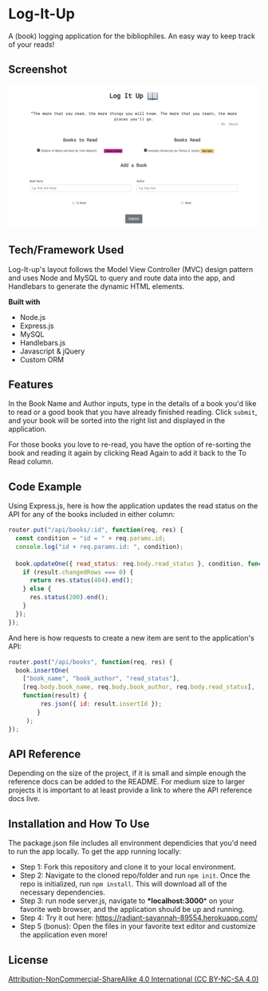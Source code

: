 # Log-It-Up

A (book) logging application for the bibliophiles. An easy way to keep track of your reads!

## Screenshot

![log-it-up-ss](public/assets/img/log-it-up-ss.png?raw=true "Log It Up UI")

## Tech/Framework Used

Log-It-up's layout follows the Model View Controller (MVC) design pattern and uses Node and MySQL to query and route data into the app, and Handlebars to generate the dynamic HTML elements.



**Built with**

- Node.js
- Express.js
- MySQL
- Handlebars.js
- Javascript & jQuery
- Custom ORM

## Features

In the Book Name and Author inputs, type in the details of a book you'd like to read or a good book that you have already finished reading. Click `submit`, and your book will be sorted into the right list and displayed in the application.

For those books you love to re-read,  you have the option of re-sorting the book and reading it again by clicking Read Again to add it back to the To Read column.

## Code Example

Using Express.js, here is how the application updates the read status on the API for any of the books included in either column:

```javascript
router.put("/api/books/:id", function(req, res) {
  const condition = "id = " + req.params.id;
  console.log("id + req.params.id: ", condition);

  book.updateOne({ read_status: req.body.read_status }, condition, function(result) {
    if (result.changedRows === 0) {
      return res.status(404).end();
    } else {
      res.status(200).end();
    }
  });
});
```


And here is how requests to create a new item are sent to the application's API:

```javascript
router.post("/api/books", function(req, res) {
  book.insertOne(
  	["book_name", "book_author", "read_status"], 
  	[req.body.book_name, req.body.book_author, req.body.read_status], 
  	function(result) {
   	 	 res.json({ id: result.insertId });
     	}
     );
});
```


## API Reference

Depending on the size of the project, if it is small and simple enough the reference docs can be added to the README. For medium size to larger projects it is important to at least provide a link to where the API reference docs live.

## Installation and How To Use

The package.json file includes all environment dependicies that you'd need to run the app locally. To get the app running locally: 

- Step 1: Fork this repository and clone it to your local environment.
- Step 2: Navigate to the cloned repo/folder and run `npm init`. Once the repo is initialized, run `npm install`. This will download all of the necessary dependencies.
- Step 3: run node server.js, navigate to **\*localhost:3000*** on your favorite web browser, and the application should be up and running.
- Step 4: Try it out here: <https://radiant-savannah-89554.herokuapp.com/>
- Step 5 (bonus): Open the files in your favorite text editor and customize the application even more!


## License

[Attribution-NonCommercial-ShareAlike 4.0 International (CC BY-NC-SA 4.0)](https://creativecommons.org/licenses/by-nc-sa/4.0/)

